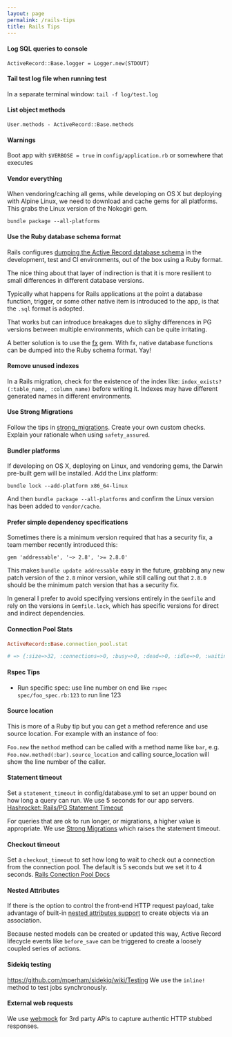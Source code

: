 ```yaml
---
layout: page
permalink: /rails-tips
title: Rails Tips
---
```


#### Log SQL queries to console

`ActiveRecord::Base.logger = Logger.new(STDOUT)`

#### Tail test log file when running test

In a separate terminal window:
`tail -f log/test.log`

#### List object methods

`User.methods - ActiveRecord::Base.methods`

#### Warnings

Boot app with `$VERBOSE = true` in `config/application.rb` or somewhere that executes

#### Vendor everything

When vendoring/caching all gems, while developing on OS X but deploying with Alpine Linux, we need to download and cache gems for all platforms. This grabs the Linux version of the Nokogiri gem.

`bundle package --all-platforms`

#### Use the Ruby database schema format

Rails configures [dumping the Active Record database schema](https://guides.rubyonrails.org/active_record_migrations.html) in the development, test and CI environments, out of the box using a Ruby format.

The nice thing about that layer of indirection is that it is more resilient to small differences in different database versions.

Typically what happens for Rails applications at the point a database function, trigger, or some other native item is introduced to the app, is that the `.sql` format is adopted.

That works but can introduce breakages due to slighy differences in PG versions between multiple environments, which can be quite irritating.

A better solution is to use the [fx](https://github.com/teoljungberg/fx) gem. With fx, native database functions can be dumped into the Ruby schema format. Yay!

#### Remove unused indexes

In a Rails migration, check for the existence of the index like: `index_exists?(:table_name, :column_name)` before writing it. Indexes may have different generated names in different environments.

#### Use Strong Migrations

Follow the tips in [strong_migrations](https://github.com/ankane/strong_migrations). Create your own custom checks. Explain your rationale when using `safety_assured`.

#### Bundler platforms

If developing on OS X, deploying on Linux, and vendoring gems, the Darwin pre-built gem will be installed. Add the Linx platform:

`bundle lock --add-platform x86_64-linux`

And then `bundle package --all-platforms` and confirm the Linux version has been added to `vendor/cache`.

#### Prefer simple dependency specifications

Sometimes there is a minimum version required that has a security fix, a team member recently introduced this:

```
gem 'addressable', '~> 2.8', '>= 2.8.0'
```
This makes `bundle update addressable` easy in the future, grabbing any new patch version of the `2.8` minor version, while still calling out that `2.8.0` should be the minimum patch version that has a security fix.

In general I prefer to avoid specifying versions entirely in the `Gemfile` and rely on the versions in `Gemfile.lock`, which has specific versions for direct and indirect dependencies.

#### Connection Pool Stats

```rb
ActiveRecord::Base.connection_pool.stat

# => {:size=>32, :connections=>0, :busy=>0, :dead=>0, :idle=>0, :waiting=>0, :checkout_timeout=>4.0}
```

#### Rspec Tips

* Run specific spec: use line number on end like `rspec spec/foo_spec.rb:123` to run line 123

#### Source location

This is more of a Ruby tip but you can get a method reference and use source location. For example with an instance of foo:

`Foo.new` the `method` method can be called with a method name like `bar`, e.g. `Foo.new.method(:bar).source_location` and calling source_location will show the line number of the caller.

#### Statement timeout

Set a `statement_timeout` in config/database.yml to set an upper bound on how long a query can run. We use 5 seconds for our app servers. [Hashrocket: Rails/PG Statement Timeout](https://til.hashrocket.com/posts/b44baf657d-railspg-statement-timeout-)

For queries that are ok to run longer, or migrations, a higher value is appropriate. We use [Strong Migrations](https://github.com/ankane/strong_migrations#migration-timeouts) which raises the statement timeout.

#### Checkout timeout

Set a `checkout_timeout` to set how long to wait to check out a connection from the connection pool. The default is 5 seconds but we set it to 4 seconds. [Rails Conection Pool Docs](https://api.rubyonrails.org/classes/ActiveRecord/ConnectionAdapters/ConnectionPool.html)

#### Nested Attributes

If there is the option to control the front-end HTTP request payload, take advantage of built-in [nested attributes support](https://api.rubyonrails.org/classes/ActiveRecord/NestedAttributes/ClassMethods.html) to create objects via an association.

Because nested models can be created or updated this way, Active Record lifecycle events like `before_save` can be triggered to create a loosely coupled series of actions.

#### Sidekiq testing

<https://github.com/mperham/sidekiq/wiki/Testing> We use the `inline!` method to test jobs synchronously.

#### External web requests

We use [webmock](https://github.com/bblimke/webmock) for 3rd party APIs to capture authentic HTTP stubbed responses.
